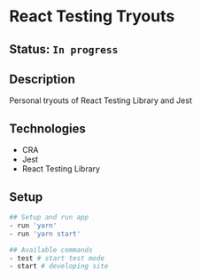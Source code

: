 # React Testing Tryouts

## Status: ````In progress````

## Description
Personal tryouts of React Testing Library and Jest

## Technologies
- CRA
- Jest
- React Testing Library

## Setup 
```bash
## Setup and run app
- run 'yarn'
- run 'yarn start'

## Available commands
- test # start test mode
- start # developing site
```


